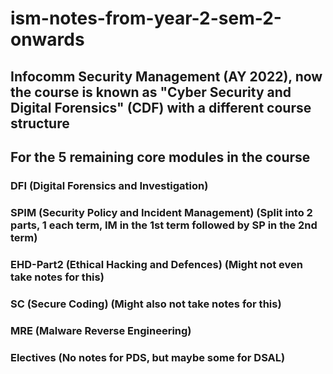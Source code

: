 # ism-notes-from-year-2-sem-2-onwards  

## Infocomm Security Management (AY 2022), now the course is known as "Cyber Security and Digital Forensics" (CDF) with a different course structure  

## For the 5 remaining core modules in the course  

### DFI (Digital Forensics and Investigation)  

### SPIM (Security Policy and Incident Management) (Split into 2 parts, 1 each term, IM in the 1st term followed by SP in the 2nd term)  

### EHD-Part2 (Ethical Hacking and Defences) (Might not even take notes for this)  

### SC (Secure Coding) (Might also not take notes for this)  

### MRE (Malware Reverse Engineering)  

### Electives (No notes for PDS, but maybe some for DSAL)  

